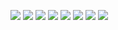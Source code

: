 ![](https://github.com/AlexandrDerevyanko/Weather-App/ScreenShots/1.png)
![](https://github.com/AlexandrDerevyanko/Weather-App/ScreenShots/1.png)
![](https://github.com/AlexandrDerevyanko/Weather-App/ScreenShots/1.png)
![](https://github.com/AlexandrDerevyanko/Weather-App/ScreenShots/1.png)
![](https://github.com/AlexandrDerevyanko/Weather-App/ScreenShots/1.png)
![](https://github.com/AlexandrDerevyanko/Weather-App/ScreenShots/1.png)
![](https://github.com/AlexandrDerevyanko/Weather-App/ScreenShots/1.png)
![](https://github.com/AlexandrDerevyanko/Weather-App/ScreenShots/1.png)